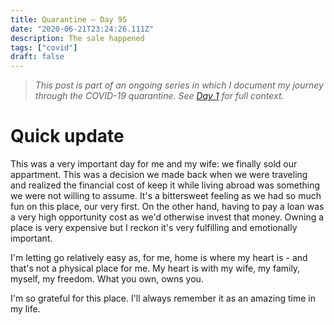 ```yaml
---
title: Quarantine — Day 95
date: "2020-06-21T23:24:26.111Z"
description: The sale happened
tags: ["covid"]
draft: false
---
```


> *This post is part of an ongoing series in which I document my journey through the COVID-19 quarantine. See [Day 1](/quarantine/quarantine-day-1) for full context.*

<div class="divider"></div>

# Quick update

This was a very important day for me and my wife: we finally sold our appartment. This was a decision we made back when we were traveling and realized the financial cost of keep it while living abroad was something we were not willing to assume. It's a bittersweet feeling as we had so much fun on this place, our very first. On the other hand, having to pay a loan was a very high opportunity cost as we'd otherwise invest that money. Owning a place is very expensive but I reckon it's very fulfilling and emotionally important.

I'm letting go relatively easy as, for me, home is where my heart is - and that's not a physical place for me. My heart is with my wife, my family, myself, my freedom. What you own, owns you.

I'm so grateful for this place. I'll always remember it as an amazing time in my life.
